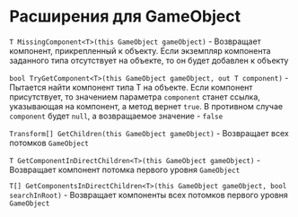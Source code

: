 ﻿# Расширения для GameObject

`T MissingComponent<T>(this GameObject gameObject)` - Возвращает компонент, прикрепленный к объекту. Если экземпляр компонента заданного типа отсутствует на объекте, то он будет добавлен к объекту

`bool TryGetComponent<T>(this GameObject gameObject, out T component)` - Пытается найти компонент типа T на объекте. Если компонент присутствует, то значением параметра `component` станет ссылка, указывающая на компонент, а метод вернет `true`. В противном случае `component` будет `null`, а возвращаемое значение - `false`

`Transform[] GetChildren(this GameObject gameObject)` - Возвращает всех потомков `GameObject`

`T GetComponentInDirectChildren<T>(this GameObject gameObject)` - Возвращает компонент потомка первого уровня `GameObject`

`T[] GetComponentsInDirectChildren<T>(this GameObject gameObject, bool searchInRoot)` - Возвращает компоненты всех потомков первого уровня `GameObject`
